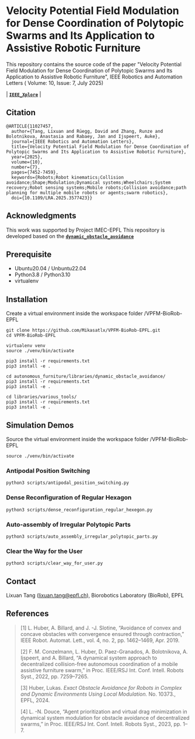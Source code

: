 # Velocity Potential Field Modulation for Dense Coordination of Polytopic Swarms and Its Application to Assistive Robotic Furniture
This repository contains the source code of the paper "Velocity Potential Field Modulation for Dense Coordination of Polytopic Swarms and Its Application to Assistive Robotic Furniture", IEEE Robotics and Automation Letters ( Volume: 10, Issue: 7, July 2025) 

| **[`IEEE_Xplore`](https://ieeexplore.ieee.org/document/11027457)** |

## Citation
```
@ARTICLE{11027457,
  author={Tang, Lixuan and Rüegg, David and Zhang, Runze and Bolotnikova, Anastasia and Rabaey, Jan and Ijspeert, Auke},
  journal={IEEE Robotics and Automation Letters}, 
  title={Velocity Potential Field Modulation for Dense Coordination of Polytopic Swarms and Its Application to Assistive Robotic Furniture}, 
  year={2025},
  volume={10},
  number={7},
  pages={7452-7459},
  keywords={Robots;Robot kinematics;Collision avoidance;Shape;Modulation;Dynamical systems;Wheelchairs;System recovery;Robot sensing systems;Mobile robots;Collision avoidance;path planning for multiple mobile robots or agents;swarm robotics},
  doi={10.1109/LRA.2025.3577423}}
```

## Acknowledgments
This work was supported by Project IMEC-EPFL
This repository is developed based on the **[`dynamic_obstacle_avoidance`](https://github.com/epfl-lasa/dynamic_obstacle_avoidance)**

## Prerequisite
- Ubuntu20.04 / Unbuntu22.04
- Python3.8 / Python3.10 
- virtualenv

## Installation 
Create a virtual environment inside the workspace folder /VPFM-BioRob-EPFL
```shell
git clone https://github.com/Mikasatlx/VPFM-BioRob-EPFL.git
cd VPFM-BioRob-EPFL

virtualenv venv
source ./venv/bin/activate

pip3 install -r requirements.txt
pip3 install -e .

cd autonomous_furniture/libraries/dynamic_obstacle_avoidance/
pip3 install -r requirements.txt
pip3 install -e .

cd libraries/various_tools/
pip3 install -r requirements.txt
pip3 install -e .
```

## Simulation Demos
Source the virtual environment inside the workspace folder /VPFM-BioRob-EPFL
```shell
source ./venv/bin/activate
```

### Antipodal Position Switching
```shell
python3 scripts/antipodal_position_switching.py
```

### Dense Reconfiguration of Regular Hexagon
```shell
python3 scripts/dense_reconfiguration_regular_hexegon.py
```

### Auto-assembly of Irregular Polytopic Parts
```shell
python3 scripts/auto_assembly_irregular_polytopic_parts.py
```

### Clear the Way for the User
```shell
python3 scripts/clear_way_for_user.py
```

## Contact
Lixuan Tang (lixuan.tang@epfl.ch), Biorobotics Laboratory (BioRob), EPFL  

## References     
> [1] L. Huber, A. Billard, and J. -J. Slotine, “Avoidance of convex and concave obstacles with convergence ensured through contraction,” IEEE Robot. Automat. Lett., vol. 4, no. 2, pp. 1462–1469, Apr. 2019.
> 
> [2] F. M. Conzelmann, L. Huber, D. Paez-Granados, A. Bolotnikova, A. Ijspeert, and A. Billard, “A dynamical system approach to decentralized collision-free autonomous coordination of a mobile assistive furniture swarm,” in Proc. IEEE/RSJ Int. Conf. Intell. Robots Syst., 2022, pp. 7259–7265.
> 
> [3] Huber, Lukas. _Exact Obstacle Avoidance for Robots in Complex and Dynamic Environments Using Local Modulation._ No. 10373., EPFL, 2024.
>
> [4] L. -N. Douce, “Agent prioritization and virtual drag minimization in dynamical system modulation for obstacle avoidance of decentralized swarms,” in Proc. IEEE/RSJ Int. Conf. Intell. Robots Syst., 2023, pp. 1–7.